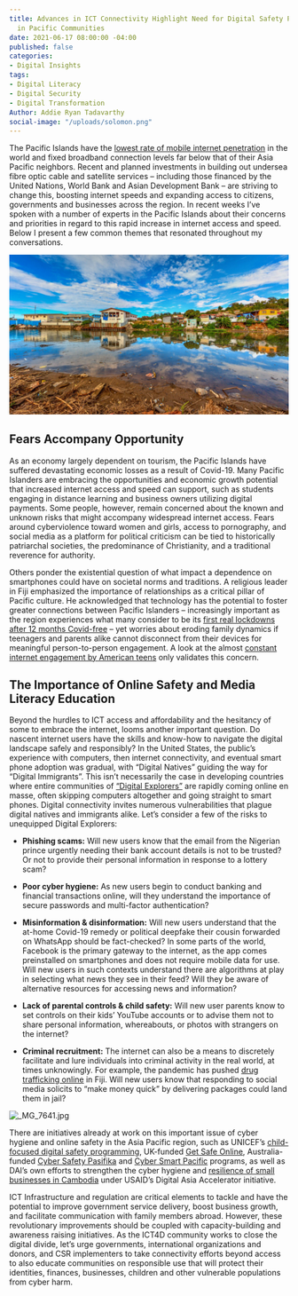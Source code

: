 ```yaml
---
title: Advances in ICT Connectivity Highlight Need for Digital Safety Preparedness
  in Pacific Communities
date: 2021-06-17 08:00:00 -04:00
published: false
categories:
- Digital Insights
tags:
- Digital Literacy
- Digital Security
- Digital Transformation
Author: Addie Ryan Tadavarthy
social-image: "/uploads/solomon.png"
---
```


The Pacific Islands have the [lowest rate of mobile internet penetration](https://www.pacificislandtimes.com/post/2020/01/04/the-connectivity-gap-in-the-pacific) in the world and fixed broadband connection levels far below that of their Asia Pacific neighbors. Recent and planned investments in building out undersea fibre optic cable and satellite services – including those financed by the United Nations, World Bank and Asian Development Bank – are striving to change this, boosting internet speeds and expanding access to citizens, governments and businesses across the region. In recent weeks I’ve spoken with a number of experts in the Pacific Islands about their concerns and priorities in regard to this rapid increase in internet access and speed. Below I present a few common themes that resonated throughout my conversations.

<!--more-->

![solomon.png](/uploads/solomon.png)

## Fears Accompany Opportunity

As an economy largely dependent on tourism, the Pacific Islands have suffered devastating economic losses as a result of Covid-19. Many Pacific Islanders are embracing the opportunities and economic growth potential that increased internet access and speed can support, such as students engaging in distance learning and business owners utilizing digital payments. Some people, however, remain concerned about the known and unknown risks that might accompany widespread internet access. Fears around cyberviolence toward women and girls, access to pornography, and social media as a platform for political criticism can be tied to historically patriarchal societies, the predominance of Christianity, and a traditional reverence for authority.

Others ponder the existential question of what impact a dependence on smartphones could have on societal norms and traditions. A religious leader in Fiji emphasized the importance of relationships as a critical pillar of Pacific culture. He acknowledged that technology has the potential to foster greater connections between Pacific Islanders – increasingly important as the region experiences what many consider to be its [first real lockdowns after 12 months Covid-free](https://theconversation.com/the-pacific-went-a-year-without-covid-now-its-all-under-threat-158963) – yet worries about eroding family dynamics if teenagers and parents alike cannot disconnect from their devices for meaningful person-to-person engagement. A look at the almost [constant internet engagement by American teens](https://www.theatlantic.com/family/archive/2018/08/screen-time-parents-teens/568081/)  only validates this concern.

## The Importance of Online Safety and Media Literacy Education

Beyond the hurdles to ICT access and affordability and the hesitancy of some to embrace the internet, looms another important question. Do nascent internet users have the skills and know-how to navigate the digital landscape safely and responsibly? In the United States, the public’s experience with computers, then internet connectivity, and eventual smart phone adoption was gradual, with “Digital Natives” guiding the way for “Digital Immigrants”. This isn’t necessarily the case in developing countries where entire communities of [“Digital Explorers”](https://dai-global-digital.com/beyond-features-designing-for-the-worlds-digital-explorers.html) are rapidly coming online en masse, often skipping computers altogether and going straight to smart phones. Digital connectivity invites numerous vulnerabilities that plague digital natives and immigrants alike. Let’s consider a few of the risks to unequipped Digital Explorers:

* **Phishing scams:** Will new users know that the email from the Nigerian prince urgently needing their bank account details is not to be trusted? Or not to provide their personal information in response to a lottery scam?

* **Poor cyber hygiene:** As new users begin to conduct banking and financial transactions online, will they understand the importance of secure passwords and multi-factor authentication?

* **Misinformation & disinformation:** Will new users understand that the at-home Covid-19 remedy or political deepfake their cousin forwarded on WhatsApp should be fact-checked? In some parts of the world, Facebook is the primary gateway to the internet, as the app comes preinstalled on smartphones and does not require mobile data for use. Will new users in such contexts understand there are algorithms at play in selecting what news they see in their feed? Will they be aware of alternative resources for accessing news and information?

* **Lack of parental controls & child safety:** Will new user parents know to set controls on their kids’ YouTube accounts or to advise them not to share personal information, whereabouts, or photos with strangers on the internet?

* **Criminal recruitment:** The internet can also be a means to discretely facilitate and lure individuals into criminal activity in the real world, at times unknowingly. For example, the pandemic has pushed [drug trafficking online](https://www.fijitimes.com/illegal-drugs-trade-goes-digital-for-pandemic/) in Fiji. Will new users know that responding to social media solicits to “make money quick” by delivering packages could land them in jail?

![_MG_7641.jpg](/uploads/_MG_7641.jpg)

There are initiatives already at work on this important issue of cyber hygiene and online safety in the Asia Pacific region, such as UNICEF’s [child-focused digital safety programming](https://www.unicef.org/pacificislands/press-releases/make-digital-world-safer-children-while-increasing-online-access-benefit-most), UK-funded [Get Safe Online](https://www.getsafeonline.org/), Australia-funded [Cyber Safety Pasifika](https://www.cybersafetypasifika.org/) and [Cyber Smart Pacific](https://pacificonline.org/cyber-smart-pacific/) programs, as well as DAI’s own efforts to strengthen the cyber hygiene and [resilience of small businesses in Cambodia](https://dai-global-digital.com/staying-safe-online.html) under USAID’s Digital Asia Accelerator initiative.

ICT Infrastructure and regulation are critical elements to tackle and have the potential to improve government service delivery, boost business growth, and facilitate communication with family members abroad. However, these revolutionary improvements should be coupled with capacity-building and awareness raising initiatives. As the ICT4D community works to close the digital divide, let’s urge governments, international organizations and donors, and CSR implementers to take connectivity efforts beyond access to also educate communities on responsible use that will protect their identities, finances, businesses, children and other vulnerable populations from cyber harm.